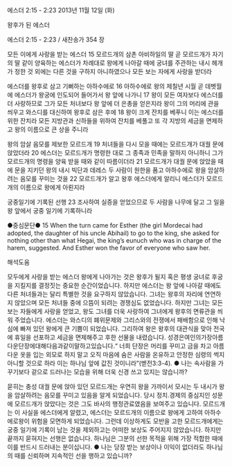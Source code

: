 에스더 2:15 - 2:23 
2013년 11월 12일 (화)

왕후가 된 에스더



에스더 2:15 - 2:23 / 새찬송가 354 장


모든 이에게 사랑을 받는 에스더
15 모르드개의 삼촌 아비하일의 딸 곧 모르드개가 자기의 딸 같이 양육하는 에스더가 차례대로 왕에게 나아갈 때에 궁녀를 주관하는 내시 헤개가 정한 것 외에는 다른 것을 구하지 아니하였으나 모든 보는 자에게 사랑을 받더라

에스더를 왕후로 삼고 기뻐하는 아하수에로
16 아하수에로 왕의 제칠년 시월 곧 데벳월에 에스더가 왕궁에 인도되어 들어가서 왕 앞에 나가니 17 왕이 모든 여자보다 에스더를 더 사랑하므로 그가 모든 처녀보다 왕 앞에 더 은총을 얻은지라 왕이 그의 머리에 관을 씌우고 와스디를 대신하여 왕후로 삼은 후에 18 왕이 크게 잔치를 베푸니 이는 에스더를 위한 잔치라 모든 지방관과 신하들을 위하여 잔치를 베풀고 또 각 지방의 세금을 면제하고 왕의 이름으로 큰 상을 주니라

왕의 암살 음모를 제보한 모르드개
19 처녀들을 다시 모을 때에는 모르드개가 대궐 문에 앉았더라 20 에스더는 모르드개가 명령한 대로 그 종족과 민족을 말하지 아니하니 그가 모르드개의 명령을 양육 받을 때와 같이 따름이더라 21 모르드개가 대궐 문에 앉았을 때에 문을 지키던 왕의 내시 빅단과 데레스 두 사람이 원한을 품고 아하수에로 왕을 암살하려는 음모를 꾸미는 것을 22 모르드개가 알고 왕후 에스더에게 알리니 에스더가 모르드개의 이름으로 왕에게 아뢴지라

궁중일기에 기록된 선행
23 조사하여 실증을 얻었으므로 두 사람을 나무에 달고 그 일을 왕 앞에서 궁중 일기에 기록하니라

●중심문단●
15 When the turn came for Esther (the girl Mordecai had adopted, the daughter of his uncle Abihail) to go to the king, she asked for nothing other than what Hegai, the king’s eunuch who was in charge of the harem, suggested. And Esther won the favor of everyone who saw her.

해석도움





모두에게 사랑을 받는 에스더
왕에게 나아가는 것은 왕후가 될지 혹은 평생 궁녀로 후궁을 지킬지를 결정짓는 중요한 순간이었습니다. 하지만 에스더는 왕 앞에 나아갈 때에도 다른 처녀들과는 달리 특별한 것을 요구하지 않았습니다. 그녀는 왕후의 자리에 연연하지 않았으며 모든 처녀들 중에 으뜸이 되려는 경쟁심도 없었습니다. 하지만 그녀는 모든 보는 자들에게 사랑을 얻었고, 왕도 그녀를 더욱 사랑하여 그녀에게 왕후의 면류관을 씌워 주었습니다. 에스더는 와스디의 폐위문제와 그리스와의 전쟁에서 패배함으로 인해 낙심에 빠져 있던 왕에게 큰 기쁨이 되었습니다. 그리하여 왕은 왕후의 대관식을 맞아 전국에 휴일을 선포하고 세금을 면제해주고 후한 선물을 내렸습니다. 성경은여인의가장아름다운단장에대해다음과같이말하고있습니다.“ 너희 단장은 머리를 꾸미고 금을 차고 아름다운 옷을 입는 외모로 하지 말고 오직 마음에 숨은 사람을 온유하고 안정한 심령의 썩지 아니할 것으로 하라 이는 하나님 앞에 값진 것이니라”(벧전3:3-4).
● 나는 속사람을 가꾸기보다 겉으로 드러나는 모습을 위해 더욱 신경 쓰고 있지는 않습니까?

묻히는 충성
대궐 문에 앉아 있던 모르드개는 우연히 왕을 가까이서 모시는 두 내시가 왕을 암살하려는 음모를 꾸미고 있음을 알게 되었습니다. 당시 정치.경제의 중심지인 성문에 모르드개가 앉았다는 것은 그도 바사의 행정관료였음을 보여주고 있습니다. 모르드개는 이 사실을 에스더에게 알렸고, 에스더는 모르드개의 이름으로 왕에게 고하여 아하수에로왕이 위험을 모면하게 되었습니다. 그런데 이상하게도 모반을 고한 모르드개에게는 궁중 일기에 기록이 남는 것을 제외하고는 어떠한 보상도 주어지지 않았습니다. 하지만 끝까지 묻혀지는 선행은 없습니다. 하나님은 그분의 선한 목적을 위해 가장 적합한 때에 이를 반드시 드러내는 분이십니다.
● 나는 당장 받는 보상이나 이익이 없더라도 하나님의 때를 신뢰하며 지속적인 선을 행하고 있습니까?
